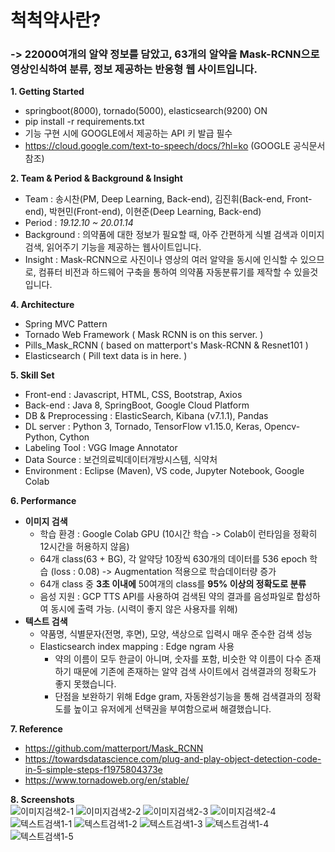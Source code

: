 # 척척약사란?
### -> 22000여개의 알약 정보를 담았고, 63개의 알약을 Mask-RCNN으로 영상인식하여 분류, 정보 제공하는 반응형 웹 사이트입니다.

**1. Getting Started** <br>
  - springboot(8000), tornado(5000), elasticsearch(9200) ON <br>
  - pip install -r requirements.txt
  - 기능 구현 시에 GOOGLE에서 제공하는 API 키 발급 필수 
  - https://cloud.google.com/text-to-speech/docs/?hl=ko (GOOGLE 공식문서 참조)

**2. Team & Period & Background & Insight** <br>
  * Team : 송시찬(PM, Deep Learning, Back-end), 김진휘(Back-end, Front-end), 박현민(Front-end), 이현준(Deep Learning, Back-end)  
  * Period : _19.12.10 ~ 20.01.14_ <br>
  * Background : 의약품에 대한 정보가 필요할 때, 아주 간편하게 식별 검색과 이미지 검색, 읽어주기 기능을 제공하는 웹사이트입니다.<br>
  * Insight : Mask-RCNN으로 사진이나 영상의 여러 알약을 동시에 인식할 수 있으므로, 컴퓨터 비전과 하드웨어 구축을 통하여 의약품 자동분류기를 제작할 수 있을것입니다.

**4. Architecture** <br>
  * Spring MVC Pattern
  * Tornado Web Framework ( Mask RCNN is on this server. )
  * Pills_Mask_RCNN ( based on matterport's Mask-RCNN & Resnet101 )
  * Elasticsearch ( Pill text data is in here. ) 
  
**5. Skill Set** <br>
  * Front-end : Javascript, HTML, CSS, Bootstrap, Axios    
  * Back-end : Java 8, SpringBoot,  Google Cloud Platform  
  * DB & Preprocessing : ElasticSearch, Kibana (v7.1.1), Pandas
  * DL server : Python 3, Tornado, TensorFlow v1.15.0, Keras, Opencv-Python, Cython  
  * Labeling Tool : VGG Image Annotator
  * Data Source : 보건의료빅데이터개방시스템, 식약처
  * Environment : Eclipse (Maven), VS code, Jupyter Notebook, Google Colab 
  
**6. Performance**<br>
  * **이미지 검색** <br>
    * 학습 환경 : Google Colab GPU (10시간 학습 -> Colab이 런타임을 정확히 12시간을 허용하지 않음)
    * 64개 class(63 + BG), 각 알약당 10장씩 630개의 데이터를 536 epoch 학습 (loss : 0.08) -> Augmentation 적용으로 학습데이터량 증가
    * 64개 class 중 **3초 이내에** 50여개의 class를 **95% 이상의 정확도로 분류** <br>
    * 음성 지원 : GCP TTS API를 사용하여 검색된 약의 결과를 음성파일로 합성하여 동시에 출력 가능. (시력이 좋지 않은 사용자를 위해)
  * **텍스트 검색** <br>
    * 약품명, 식별문자(전명, 후면), 모양, 색상으로 입력시 매우 준수한 검색 성능
    * Elasticsearch index mapping : Edge ngram 사용
      * 약의 이름이 모두 한글이 아니며, 숫자를 포함, 비슷한 약 이름이 다수 존재하기 때문에 기존에 존재하는 알약 검색 사이트에서 검색결과의 정확도가 좋지 못했습니다.
      * 단점을 보완하기 위해 Edge gram, 자동완성기능을 통해 검색결과의 정확도를 높이고 유저에게 선택권을 부여함으로써 해결했습니다. 
     
**7. Reference**<br>
  * https://github.com/matterport/Mask_RCNN
  * https://towardsdatascience.com/plug-and-play-object-detection-code-in-5-simple-steps-f1975804373e
  * https://www.tornadoweb.org/en/stable/

**8. Screenshots** <br>
    ![이미지검색2-1](https://user-images.githubusercontent.com/40975942/72503039-1eae5e00-387e-11ea-8725-9d134abb9a57.jpg)
    ![이미지검색2-2](https://user-images.githubusercontent.com/40975942/72503109-4a314880-387e-11ea-8474-b5f7dc0914d8.jpg)
    ![이미지검색2-3](https://user-images.githubusercontent.com/40975942/72503110-4a314880-387e-11ea-9100-7eac3fc124c9.jpg)
    ![이미지검색2-4](https://user-images.githubusercontent.com/40975942/72503111-4a314880-387e-11ea-8f39-8ff8b94265e0.jpg)
    ![텍스트검색1-1](https://user-images.githubusercontent.com/40975942/72503112-4ac9df00-387e-11ea-881b-a693ed2dc68b.jpg)
    ![텍스트검색1-2](https://user-images.githubusercontent.com/40975942/72503108-4a314880-387e-11ea-8047-2aff51962c48.jpg)
    ![텍스트검색1-3](https://user-images.githubusercontent.com/40975942/72503175-7947ba00-387e-11ea-88fe-f2a6701962e7.jpg)
    ![텍스트검색1-4](https://user-images.githubusercontent.com/40975942/72503176-79e05080-387e-11ea-89cc-e92083a92f15.jpg)
    ![텍스트검색1-5](https://user-images.githubusercontent.com/40975942/72503178-79e05080-387e-11ea-8b67-bb2c8697e9d6.jpg)
  
    

